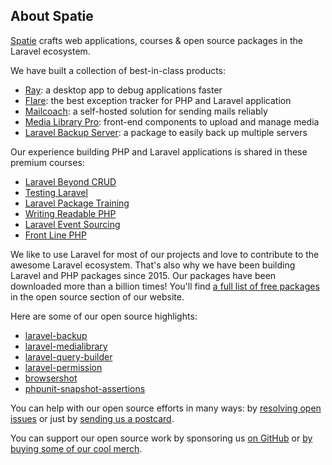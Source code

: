 ## About Spatie

[Spatie](https://spatie.be) crafts web applications, courses & open source packages in the Laravel ecosystem. 

We have built a collection of best-in-class products:

- [Ray](https://myray.app): a desktop app to debug applications faster
- [Flare](https://flareapp.io): the best exception tracker for PHP and Laravel application
- [Mailcoach](https://mailcoach.app): a self-hosted solution for sending mails reliably
- [Media Library Pro](https://medialibrary.pro): front-end components to upload and manage media
- [Laravel Backup Server](https://spatie.be/products/laravel-backup-server): a package to easily back up multiple servers

Our experience building PHP and Laravel applications is shared in these premium courses:

- [Laravel Beyond CRUD](https://laravel-beyond-crud.com)
- [Testing Laravel](https://testing-laravel.com)
- [Laravel Package Training](https://laravelpackage.training)
- [Writing Readable PHP](https://writing-readable-php.com)
- [Laravel Event Sourcing](https://event-sourcing-laravel.com)
- [Front Line PHP](https://front-line-php.com)

We like to use Laravel for most of our projects and love to contribute to the awesome Laravel ecosystem. That's also why we have been building Laravel and PHP packages since 2015. Our packages have been downloaded more than a billion times! You'll find [a full list of free packages](https://spatie.be/open-source/packages) in the open source section of our website.

Here are some of our open source highlights:

- [laravel-backup](https://spatie.be/docs/laravel-backup/)
- [laravel-medialibrary](https://spatie.be/docs/laravel-medialibrary/)
- [laravel-query-builder](https://spatie.be/docs/laravel-query-builder)
- [laravel-permission](https://spatie.be/docs/laravel-permission)
- [browsershot](https://github.com/spatie/browsershot)
- [phpunit-snapshot-assertions](https://github.com/spatie/phpunit-snapshot-assertions)

You can help with our open source efforts in many ways: by [resolving open issues](https://github.com/issues?q=is%3Aopen+is%3Aissue+user%3Aspatie+is%3Apublic+label%3A%22good+first+issue%22) or just by [sending us a postcard](https://spatie.be/open-source/postcards).

You can support our open source work by sponsoring us [on GitHub](https://github.com/sponsors/spatie) or [by buying some of our cool merch](https://spatie.myspreadshop.net/).
